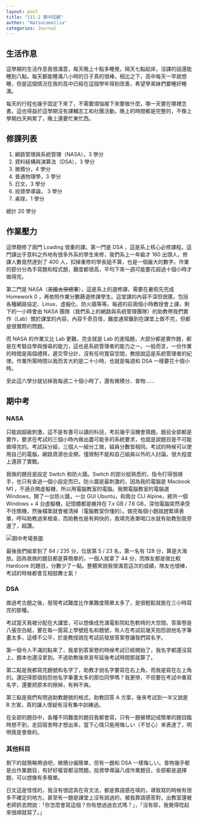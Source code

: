 ```yaml
---
layout: post
title: "111-2 期中回顧"
author: "NatsuCamellia"
categories: Journal
---
```


## 生活作息

這學期的生活作息我很滿意，每天晚上十點多睡覺，隔天七點起床，沒課的話還能睡到八點。每天都能睡滿八小時的日子真的很棒，相比之下，高中每天一早就想睡，但是這個情況在我的高中已經在這個學年得到改善，希望學弟妹們要睡好睡滿。

每天的行程也幾乎固定下來了，不需要煩惱接下來要做什麼，哪一天要在哪裡念書。這也得益於這學期沒有課輔志工和社團活動，晚上的時間都是完整的，不像上學期白天夠累了，晚上還要忙東忙西。

## 修課列表

1. 網路管理與系統管理（NASA），3 學分
2. 資料結構與演算法（DSA），3 學分
3. 微積分，4 學分
4. 普通物理學，3 學分
5. 日文，3 學分
6. 投資學導論， 3 學分
7. 桌球，1 學分

總計 20 學分

## 作業壓力

這學期修了兩門 Loading 很重的課。第一門是 DSA ，這是系上核心必修課程。這門課出乎意料之外地有很多外系的學生來修，我們系上一年級才 160 出頭人，修課人數竟然達到了 400 人，扣掉重修的學長姐不算，也是一個龐大的數字。作業的部分分為手寫題和程式題，難度都很高，平均下來一週可能要花超過十個小時才做得完。

第二門是 NASA（~~美國太空總署~~），這是系上的選修課，需要在暑假先完成 Homework 0 ，再依照作業分數篩選修課學生。這堂課的內容不深但很廣，包括各種網路協定、Linux、虛擬化、防火牆等等。每週的前兩個小時教授會上課，剩下的一小時會由 NASA 團隊（我們系上的網路與系統管理團隊）的助教帶我們實作（Lab）關於課堂的內容，內容千奇百怪，難度通常難到在課堂上做不完，但都是很實際的問題。

而 NASA 的作業又比 Lab 更難，完全就是 Lab 的進階題，大部分都是實作題，都是在考驗自學與搜尋的能力，這也是系統管理者的能力之一。一般而言，一份作業的時間是兩個禮拜，遲交零分計，沒有任何寬容空間，教授說這是系統管理者的紀律。作業所需時間以我而言大約是二十小時，也就是每週和 DSA 一樣要花十個小時。

至此這六學分就佔掉我每週二十個小時了，還有微積分、普物......

## 期中考

### NASA

只能說超級刺激，這不是有書可以讀的科目，考前幾乎沒機會猜題。題目全部都是實作，要求在考試的三個小時內做出盡可能多的系統要求，也就是說題目是不可能做得完的。考試採分組，三個人一組分工做，組員分數皆相同。考試的時候可以使用自己的電腦，網路資源也全開，僅限制不能和自己組員以外的人討論，很大程度上還原了實戰。

我做的題目是設定 Switch 和防火牆。Switch 的部分挺熟悉的，指令打得很順手，也只有查過一個小設定而已。防火牆是最刺激的，因為我的電腦是 Macbook M1 ，不適合開虛擬機，所以用電腦教室的電腦。我開電腦教室的電腦選 Windows，開了一台防火牆，一台 GUI Ubuntu，和兩台 CLI Alpine，總共一個 Windows + 4 台虛擬機，記憶體都是維持在 7.x GB / 7.6 GB，深怕電腦突然承受不住關機，然後檔案就會被清掉（電腦教室你懂的）。做完每個小題就趕緊填表單，呼叫助教過來檢查，而助教也是有夠快的，我填完表單喝口水就有助教到我旁邊了，超讚。

![期中考場景圖](assets/img/20230419/NASA-Midterm.jpg "期中考場景圖")

最後我們組拿到了 84 / 235 分，位居第 5 / 23 名，第一名有 128 分，算是大海放。因為我做的題目都是算簡單的，一個人就拿了 44 分，而隊友都是做比較 Hardcore 的題目，分數少了一點。整體來說我很滿意這次的成績，隊友也很棒，考試的時候都會互相鼓舞士氣！

### DSA

做過考古題之後，發現考試難度比作業難度簡單太多了，是很輕鬆就能在三小時寫完的那種。

考試當天我被分配在大講堂，可以想像成充滿電影院紅色軟椅的大空間。答案卷是八張空白紙，要在每一面寫上學號姓名和題號，有人在考試前幾天抱怨說他名字筆畫太多，這樣不公平，於是教授說在考試前發放答案卷讓我們寫名字。

第一個令人不滿的點來了，我拿到答案卷的時候考試已經開始了，我名字都還沒寫上，題本也還沒拿到。不過助教後來宣布延後考試時間那就算了。

第二點是我都寫完題號和名字了，助教才說名字要寫在右上角，而我是寫在左上角的。還記得那個抱怨他名字筆畫太多的那位同學嗎？我更慘，不但要在考試中重寫名字，還要把原本的擦掉，有夠不爽。

第三點是我們有問過助教題號的格式，助教回答 A 方案，後來考試到一半又說是 B 方案，真的讓人懷疑有沒有集中訓練過。

在全部的題目中，各種不同難度的題目我都會寫，只有一題被標記成簡單的題目臨時想不到，走回宿舍時才想出來，當下心情只能用悔しい（不甘心）來表達了，明明我是會做的。

### 其他科目

剩下的就簡略帶過吧，微積分偏簡單，但有一題和 DSA 一樣悔しい。普物幾乎都是出作業題目，有好好複習都沒問題。投資學導論八成作業題目，全部都是選擇題，可以想像有多簡單。

日文這是怪怪的，我沒有很認真在背文法，都是靠語感在填的，導致寫的時候有很多不確定的地方。甚至有一題是課堂上沒有說過的，被我靠語感答對，出教室還被老師抓去問說：「你怎麼會寫這個？你有想過過去式嗎？」，「沒有耶，我覺得唸起來很順就寫了。」